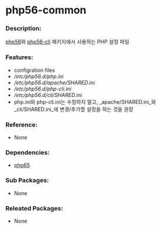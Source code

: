 # php56-common

### Description:

[php56](pkg-base-php56.md)와 [php56-cli](pkg-base-php56-cli) 패키지에서 사용하는 PHP 설정 파일

### Features:
* configration files
 * _/etc/php56.d/php.ini_
 * _/etc/php56.d/apache/SHARED.ini_
 * _/etc/php56.d/php-cli.ini_
 * _/etc/php56.d/cli/SHARED.ini_
* php.ini와 php-cli.ini는 수정하지 말고, _apache/SHARED.ini_와 _cli/SHARED.ini_에 변경/추가할 설정을 하는 것을 권장

### Reference:
* None

### Dependencies:
* [php65](pkg-base-php56.md)

### Sub Packages:
* None

### Releated Packages:
* None